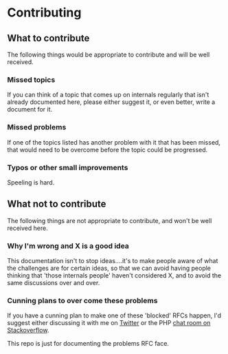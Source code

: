 
# Contributing

## What to contribute

The following things would be appropriate to contribute and will be well received.

### Missed topics 

If you can think of a topic that comes up on internals regularly that isn't already documented here, please either suggest it, or even better, write a document for it.

### Missed problems

If one of the topics listed has another problem with it that has been missed, that would need to be overcome before the topic could be progressed.

### Typos or other small improvements 

Speeling is hard.


## What not to contribute

The following things are not appropriate to contribute, and won't be well received here.

### Why I'm wrong and X is a good idea

This documentation isn't to stop ideas....it's to make people aware of what the challenges are for certain ideas, so that we can avoid having people thinking that 'those internals people' haven't considered X, and to avoid the same discussions over and over.

### Cunning plans to over come these problems

If you have a cunning plan to make one of these 'blocked' RFCs happen, I'd suggest either discussing it with me on [Twitter](https://twitter.com/MrDanack) or the PHP [chat room on Stackoverflow](https://chat.stackoverflow.com/rooms/11/php). 

This repo is just for documenting the problems RFC face.
